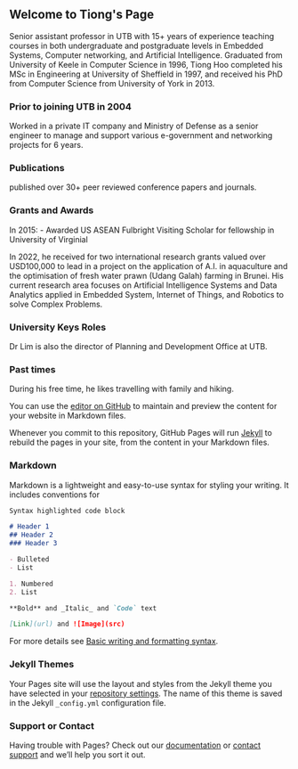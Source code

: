 ## Welcome to Tiong's Page

Senior assistant professor in UTB with 15+ years of experience teaching courses in both undergraduate and postgraduate levels in Embedded Systems, Computer networking, and Artificial Intelligence. Graduated from University of Keele in Computer Science in 1996, Tiong Hoo completed his MSc in Engineering at University of Sheffield in 1997, and received his PhD from Computer Science from University of York in 2013. 

### Prior to joining UTB in 2004
Worked in a private IT company and Ministry of Defense as a senior engineer to manage and support various e-government and networking projects for 6 years. 

### Publications
published over 30+ peer reviewed conference papers and journals. 

### Grants and Awards

In 2015: - Awarded US ASEAN Fulbright Visiting Scholar for fellowship in University of Virginial 

In 2022, he received for two international research grants valued over USD100,000 to lead in a project on the application of A.I. in aquaculture and the optimisation of fresh water prawn (Udang Galah) farming in Brunei. His current research area focuses on Artificial Intelligence Systems and Data Analytics applied in Embedded System, Internet of Things, and Robotics to solve Complex Problems. 

### University Keys Roles
Dr Lim is also the director of Planning and Development Office at UTB. 


### Past times
During his free time, he likes travelling with family and hiking.

You can use the [editor on GitHub](https://github.com/dr-thlim/thlim.github.io/edit/gh-pages/index.md) to maintain and preview the content for your website in Markdown files.

Whenever you commit to this repository, GitHub Pages will run [Jekyll](https://jekyllrb.com/) to rebuild the pages in your site, from the content in your Markdown files.

### Markdown

Markdown is a lightweight and easy-to-use syntax for styling your writing. It includes conventions for

```markdown
Syntax highlighted code block

# Header 1
## Header 2
### Header 3

- Bulleted
- List

1. Numbered
2. List

**Bold** and _Italic_ and `Code` text

[Link](url) and ![Image](src)
```

For more details see [Basic writing and formatting syntax](https://docs.github.com/en/github/writing-on-github/getting-started-with-writing-and-formatting-on-github/basic-writing-and-formatting-syntax).

### Jekyll Themes

Your Pages site will use the layout and styles from the Jekyll theme you have selected in your [repository settings](https://github.com/dr-thlim/thlim.github.io/settings/pages). The name of this theme is saved in the Jekyll `_config.yml` configuration file.

### Support or Contact

Having trouble with Pages? Check out our [documentation](https://docs.github.com/categories/github-pages-basics/) or [contact support](https://support.github.com/contact) and we’ll help you sort it out.
